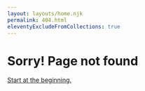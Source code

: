 ```yaml
---
layout: layouts/home.njk
permalink: 404.html
eleventyExcludeFromCollections: true
---
```


# Sorry! Page not found

<p>
 <a href="/">Start at the beginning.</a>
</p>

<!--

Read more: https://www.11ty.dev/docs/quicktips/not-found/

This will work for both GitHub pages and Netlify:

* https://help.github.com/articles/creating-a-custom-404-page-for-your-github-pages-site/
* https://www.netlify.com/docs/redirects/#custom-404

-->
